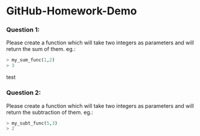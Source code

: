 # GitHub-Homework-Demo


### Question 1:
Please create a function which will take two integers as parameters and will return the sum of them.
eg.: 

```Python
> my_sum_func(1,2)
> 3
```
test

### Question 2:
Please create a function which will take two integers as parameters and will return the subtraction of them.
eg.: 

```Python
> my_subt_func(5,3)
> 2
```
